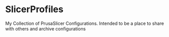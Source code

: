 # SlicerProfiles

My Collection of PrusaSlicer Configurations.  Intended to be a place to share with others and archive configurations